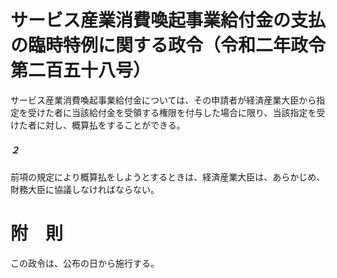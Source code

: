# サービス産業消費喚起事業給付金の支払の臨時特例に関する政令（令和二年政令第二百五十八号）
サービス産業消費喚起事業給付金については、その申請者が経済産業大臣から指定を受けた者に当該給付金を受領する権限を付与した場合に限り、当該指定を受けた者に対し、概算払をすることができる。
##### ２
前項の規定により概算払をしようとするときは、経済産業大臣は、あらかじめ、財務大臣に協議しなければならない。
# 附　則
この政令は、公布の日から施行する。
